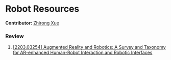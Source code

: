 # Robot Resources

**Contributor:** [Zhirong Xue](../Contributors.html#zhirong-xue)
### Review
1. [\[2203.03254\] Augmented Reality and Robotics: A Survey and Taxonomy for AR-enhanced Human-Robot Interaction and Robotic Interfaces](https://arxiv.org/abs/2203.03254)